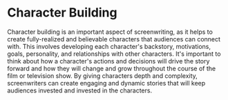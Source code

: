 # Character Building

Character building is an important aspect of screenwriting, as it helps to create fully-realized and believable characters that audiences can connect with. This involves developing each character's backstory, motivations, goals, personality, and relationships with other characters. It's important to think about how a character's actions and decisions will drive the story forward and how they will change and grow throughout the course of the film or television show. By giving characters depth and complexity, screenwriters can create engaging and dynamic stories that will keep audiences invested and invested in the characters.
